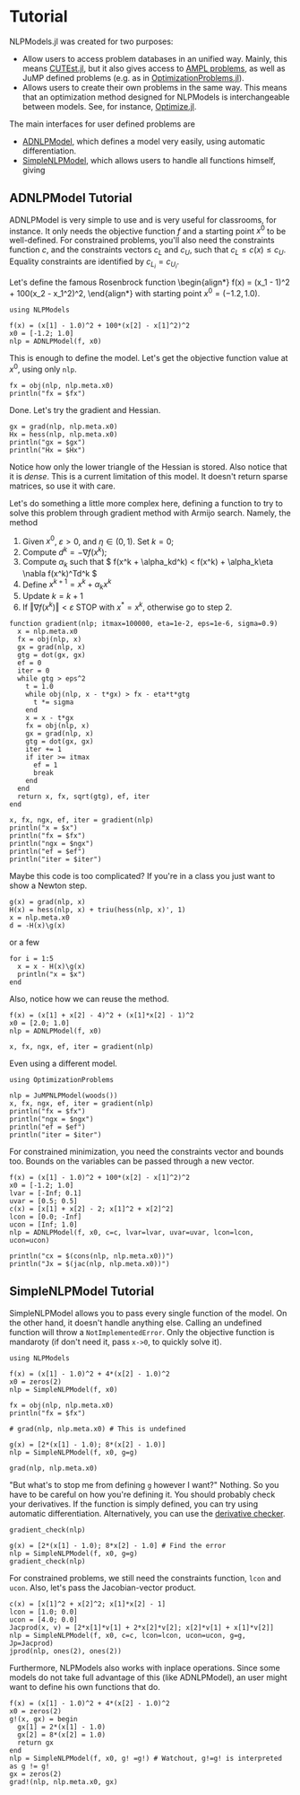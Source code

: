# Tutorial

NLPModels.jl was created for two purposes:

 - Allow users to access problem databases in an unified way.
 Mainly, this means
 [CUTEst.jl](https://github.com/JuliaSmoothOptimizers/CUTEst.jl),
 but it also gives access to [AMPL
 problems](https://github.com/JuliaSmoothOptimizers/AmplNLReader.jl),
 as well as JuMP defined problems (e.g. as in
 [OptimizationProblems.jl](https://github.com/JuliaSmoothOptimizers/OptimizationProblems.jl)).
 - Allows users to create their own problems in the same way.
 This means that an optimization method designed for NLPModels is
 interchangeable between models.
 See, for instance,
 [Optimize.jl](https://github.com/JuliaSmoothOptimizers/Optimize.jl).

The main interfaces for user defined problems are

- [ADNLPModel](models/#adnlpmodel), which defines a model very easily, using automatic
  differentiation.
- [SimpleNLPModel](models/#simplenlpmodel), which allows users to handle all functions himself,
  giving

## ADNLPModel Tutorial

ADNLPModel is very simple to use and is very useful for classrooms, for
instance.
It only needs the objective function $f$ and a starting point $x^0$ to be
well-defined.
For constrained problems, you'll also need the constraints function $c$, and
the constraints vectors $c_L$ and $c_U$, such that $c_L \leq c(x) \leq c_U$.
Equality constraints are identified by $c_{L_i} = c_{U_i}$.

Let's define the famous Rosenbrock function
\begin{align*}
f(x) = (x_1 - 1)^2 + 100(x_2 - x_1^2)^2,
\end{align*}
with starting point $x^0 = (-1.2,1.0)$.

```@example adnlp
using NLPModels

f(x) = (x[1] - 1.0)^2 + 100*(x[2] - x[1]^2)^2
x0 = [-1.2; 1.0]
nlp = ADNLPModel(f, x0)
```

This is enough to define the model.
Let's get the objective function value at $x^0$, using only `nlp`.

```@example adnlp
fx = obj(nlp, nlp.meta.x0)
println("fx = $fx")
```

Done.
Let's try the gradient and Hessian.

```@example adnlp
gx = grad(nlp, nlp.meta.x0)
Hx = hess(nlp, nlp.meta.x0)
println("gx = $gx")
println("Hx = $Hx")
```

Notice how only the lower triangle of the Hessian is stored.
Also notice that it is *dense*. This is a current limitation of this model. It
doesn't return sparse matrices, so use it with care.

Let's do something a little more complex here, defining a function to try to
solve this problem through gradient method with Armijo search.
Namely, the method

1. Given $x^0$, $\varepsilon > 0$, and $\eta \in (0,1)$. Set $k = 0$;
2. Compute $d^k = -\nabla f(x^k)$;
3. Compute $\alpha_k$ such that
$ f(x^k + \alpha_kd^k) < f(x^k) + \alpha_k\eta \nabla f(x^k)^Td^k $
4. Define $x^{k+1} = x^k + \alpha_kx^k$
5. Update $k = k + 1$
6. If $\Vert \nabla f(x^k) \Vert < \varepsilon$ STOP with $x^* = x^k$,
otherwise go to step 2.

```@example adnlp
function gradient(nlp; itmax=100000, eta=1e-2, eps=1e-6, sigma=0.9)
  x = nlp.meta.x0
  fx = obj(nlp, x)
  gx = grad(nlp, x)
  gtg = dot(gx, gx)
  ef = 0
  iter = 0
  while gtg > eps^2
    t = 1.0
    while obj(nlp, x - t*gx) > fx - eta*t*gtg
      t *= sigma
    end
    x = x - t*gx
    fx = obj(nlp, x)
    gx = grad(nlp, x)
    gtg = dot(gx, gx)
    iter += 1
    if iter >= itmax
      ef = 1
      break
    end
  end
  return x, fx, sqrt(gtg), ef, iter
end

x, fx, ngx, ef, iter = gradient(nlp)
println("x = $x")
println("fx = $fx")
println("ngx = $ngx")
println("ef = $ef")
println("iter = $iter")
```

Maybe this code is too complicated? If you're in a class you just want to show a
Newton step.

```@example adnlp
g(x) = grad(nlp, x)
H(x) = hess(nlp, x) + triu(hess(nlp, x)', 1)
x = nlp.meta.x0
d = -H(x)\g(x)
```

or a few

```@example adnlp
for i = 1:5
  x = x - H(x)\g(x)
  println("x = $x")
end
```

Also, notice how we can reuse the method.

```@example adnlp
f(x) = (x[1] + x[2] - 4)^2 + (x[1]*x[2] - 1)^2
x0 = [2.0; 1.0]
nlp = ADNLPModel(f, x0)

x, fx, ngx, ef, iter = gradient(nlp)
```

Even using a different model.

```@example adnlp
using OptimizationProblems

nlp = JuMPNLPModel(woods())
x, fx, ngx, ef, iter = gradient(nlp)
println("fx = $fx")
println("ngx = $ngx")
println("ef = $ef")
println("iter = $iter")
```

For constrained minimization, you need the constraints vector and bounds too.
Bounds on the variables can be passed through a new vector.

```@example adnlp
f(x) = (x[1] - 1.0)^2 + 100*(x[2] - x[1]^2)^2
x0 = [-1.2; 1.0]
lvar = [-Inf; 0.1]
uvar = [0.5; 0.5]
c(x) = [x[1] + x[2] - 2; x[1]^2 + x[2]^2]
lcon = [0.0; -Inf]
ucon = [Inf; 1.0]
nlp = ADNLPModel(f, x0, c=c, lvar=lvar, uvar=uvar, lcon=lcon, ucon=ucon)

println("cx = $(cons(nlp, nlp.meta.x0))")
println("Jx = $(jac(nlp, nlp.meta.x0))")
```

## SimpleNLPModel Tutorial

SimpleNLPModel allows you to pass every single function of the model.
On the other hand, it doesn't handle anything else. Calling an undefined
function will throw a `NotImplementedError`.
Only the objective function is mandaroty (if don't need it, pass `x->0`,
to quickly solve it).

```@example slp
using NLPModels

f(x) = (x[1] - 1.0)^2 + 4*(x[2] - 1.0)^2
x0 = zeros(2)
nlp = SimpleNLPModel(f, x0)

fx = obj(nlp, nlp.meta.x0)
println("fx = $fx")

# grad(nlp, nlp.meta.x0) # This is undefined
```

```@example slp
g(x) = [2*(x[1] - 1.0); 8*(x[2] - 1.0)]
nlp = SimpleNLPModel(f, x0, g=g)

grad(nlp, nlp.meta.x0)
```

"But what's to stop me from defining `g` however I want?"
Nothing. So you have to be careful on how you're defining it.
You should probably check your derivatives.
If the function is simply defined, you can try using automatic differentiation.
Alternatively, you can use the [derivative checker](dercheck).

```@example slp
gradient_check(nlp)
```

```@example slp
g(x) = [2*(x[1] - 1.0); 8*x[2] - 1.0] # Find the error
nlp = SimpleNLPModel(f, x0, g=g)
gradient_check(nlp)
```

For constrained problems, we still need the constraints function, `lcon` and `ucon`.
Also, let's pass the Jacobian-vector product.

```@example slp
c(x) = [x[1]^2 + x[2]^2; x[1]*x[2] - 1]
lcon = [1.0; 0.0]
ucon = [4.0; 0.0]
Jacprod(x, v) = [2*x[1]*v[1] + 2*x[2]*v[2]; x[2]*v[1] + x[1]*v[2]]
nlp = SimpleNLPModel(f, x0, c=c, lcon=lcon, ucon=ucon, g=g, Jp=Jacprod)
jprod(nlp, ones(2), ones(2))
```

Furthermore, NLPModels also works with inplace operations.
Since some models do not take full advantage of this (like ADNLPModel),
an user might want to define his own functions that do.

```@example slp
f(x) = (x[1] - 1.0)^2 + 4*(x[2] - 1.0)^2
x0 = zeros(2)
g!(x, gx) = begin
  gx[1] = 2*(x[1] - 1.0)
  gx[2] = 8*(x[2] = 1.0)
  return gx
end
nlp = SimpleNLPModel(f, x0, g! =g!) # Watchout, g!=g! is interpreted as g != g!
gx = zeros(2)
grad!(nlp, nlp.meta.x0, gx)
```
